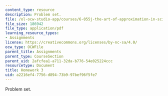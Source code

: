 ```yaml
---
content_type: resource
description: Problem set.
file: /ol-ocw-studio-app/courses/6-055j-the-art-of-approximation-in-science-and-engineering-spring-2008/a2216ef47756d89473b997bef96f5fe7_hw03.pdf
file_size: 186942
file_type: application/pdf
learning_resource_types:
- Assignments
license: https://creativecommons.org/licenses/by-nc-sa/4.0/
ocw_type: OCWFile
parent_title: Assignments
parent_type: CourseSection
parent_uid: 2afcfea1-a711-32da-b776-54e025224ccc
resourcetype: Document
title: Homework 3
uid: a2216ef4-7756-d894-73b9-97bef96f5fe7
---
```

Problem set.